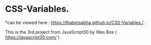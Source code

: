 # CSS-Variables.

*can be viewed here : https://thabetsabha.github.io/CSS-Variables./ . 

This is the 3rd project from JavaScript30 by Wes Bos ( https://javascript30.com/ ).
